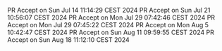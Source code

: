 PR Accept on Sun Jul 14 11:14:29 CEST 2024
PR Accept on Sun Jul 21 10:56:07 CEST 2024
PR Accept on Mon Jul 29 07:42:46 CEST 2024
PR Accept on Mon Jul 29 07:45:22 CEST 2024
PR Accept on Mon Aug  5 10:42:47 CEST 2024
PR Accept on Sun Aug 11 09:59:55 CEST 2024
PR Accept on Sun Aug 18 11:12:10 CEST 2024
